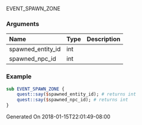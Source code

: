 EVENT_SPAWN_ZONE
### Arguments
**Name**|**Type**|**Description**
:-----|:-----|:-----
spawned_entity_id|int|
spawned_npc_id|int|
### Example
```perl
sub EVENT_SPAWN_ZONE {
	quest::say($spawned_entity_id); # returns int
	quest::say($spawned_npc_id); # returns int
}
```

Generated On 2018-01-15T22:01:49-08:00